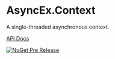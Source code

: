 # AsyncEx.Context

A single-threaded asynchronous context.

[API Docs](http://dotnetapis.com/pkg/Nito.AsyncEx.Context)

[![NuGet Pre Release](https://img.shields.io/nuget/vpre/Nito.AsyncEx.Context.svg?style=plastic)](https://www.nuget.org/packages/Nito.AsyncEx.Context/)
